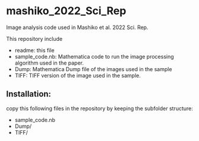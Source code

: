 # mashiko_2022_Sci_Rep
Image analysis code used in Mashiko et al. 2022 Sci. Rep. 

This repository include
+ readme: this file
+ sample_code.nb: Mathematica code to run the image processing algorithm used in the paper.
+ Dump: Mathematica Dump file of the images used in the sample
+ TIFF: TIFF version of the image used in the sample.

## Installation: 
copy this following files in the repository by keeping the subfolder structure:
+ sample_code.nb
+ Dump/
+ TIFF/

